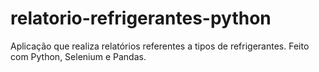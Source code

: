 # relatorio-refrigerantes-python
Aplicação que realiza relatórios referentes a tipos de refrigerantes. Feito com Python, Selenium e Pandas.
